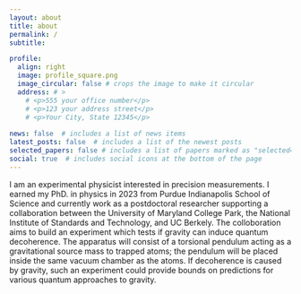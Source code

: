 ```yaml
---
layout: about
title: about
permalink: /
subtitle:

profile:
  align: right
  image: profile_square.png
  image_circular: false # crops the image to make it circular
  address: # >
    # <p>555 your office number</p>
    # <p>123 your address street</p>
    # <p>Your City, State 12345</p>
  
news: false  # includes a list of news items
latest_posts: false  # includes a list of the newest posts
selected_papers: false # includes a list of papers marked as "selected={true}"
social: true  # includes social icons at the bottom of the page
---
```

<!-- I may not know what I am doing but I am good at it. I am a human doing human things humanly.  -->
I am an experimental physicist interested in precision measurements. I earned my PhD. in physics in 2023 from Purdue Indianapolis School of Science and currently work as a postdoctoral researcher supporting a collaboration between the University of Maryland College Park, the National Institute of Standards and Technology, and UC Berkely. The colloboration aims to build an experiment which tests if gravity can induce quantum decoherence. The apparatus will consist of a torsional pendulum acting as a gravitational source mass to trapped atoms; the pendulum will be placed inside the same vacuum chamber as the atoms. If decoherence is caused by gravity, such an experiment could provide bounds on predictions for various quantum approaches to gravity.

<!-- I am a drummer who tries to know something about physics. I earned my PhD. - not in drums - but in physics in 2023. As a PhD candidate at Purdue Indianapolis, I worked in a precision measurement group focused on detecting deviations from Newton’s second law of gravitation between objects at submicron separations. I successfully defended my thesis in 2023 and continue to look for new ways to make contributions to interesting problems. -->


<!-- I am a physicist who recently completed a 1-year SMART Scholarship service commitment at the National Geospatial-Intelligence Agency (NGA) as a geodetic surveyor. During my time there, I carried out gravitational surveys and engaged with companies developing quantum based absolute gravimeters. Prior to the NGA, I was a physics PhD candidate at Purdue Indianapolis. His research focused on detecting deviations from Newton’s second law of gravitation for objects at submicron separations. I successfully defended my thesis in 2023 and continue to look for new ways to make contributions to interesting problems. -->

<!-- I am a physicist working with a precision measurement group developing experiments to measure short range interactions. I have been involved in developing a mechanical measurements probing interactions in the submicron regime. I have also been involved in the initial stages of development for an experiment in which a gravitational interaction is used to induce a $$\Pi$$-pulse in a nanosphere. -->